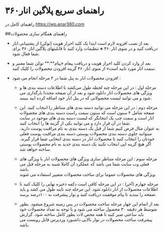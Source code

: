 # راهنمای سریع پلاگین انار۳۶۰

راهنمای کامل در
https://wp.anar360.com

##راهنمای همگام سازی محصولات


- بعد از نصب افزونه لازم است ابتدا یک کلید احراز هویت (توکن) از پشتیبانی انار دریافت کنید و در منوی انار۳۶۰ **»**  تنظیمات وارد کنید تا قابلیتهای پلاگین انار۳۶۰ برای شما فعال شود.

- بعد از وارد کردن کلید احراز هویت و دریافت پیغام «پیام**:** توکن شما معتبر و سمت انار مورد تایید است» از منوی انار۳۶۰ گزینه افزودن محصولات را کلیک کنید.

- افزودن محصولات انار به پنل شما در ۴ مرحله انجام می شود :

  - مرحله اول : در این مرحله چند لحظه طول می‌کشد تا اطلاعات دسته بندی ها و ویژگی های محصولات انار دانلود شود و بعد از آن صفحه مجددا بارگذاری می شود و می توانید لیست محصولاتی که در پنل انار خود اضافه کرده ایید ببینید.

  - مرحله دوم : در این مرحله می توانید دسته بندی های متناظر را انتخاب کنید. این صفحه شامل ۲ ستون است که ستون سمت راست دسته بندی های محصولات انار است و سمت چپ یک انتخابگر که لیست دسته بندی های موجود در سایت شما در آن قرار دارد و می توانید یکی از گزینه ها را انتخاب کنید.  
    به عنوان مثال فرض کنیم شما از قبل یک دسته بندی به نام مراقبت پوست دارید. میتوانید جلوی دسته بندی محصولات پوستی دسته بندی مراقبت پوست فعلی خودتان را انتخاب کنید تا محصولات انار در دسته بندی انتخابی شما قرار گیرند. اگر هیچ گزینه ایی انتخاب نکنید یک دسته بندی جدید به نام محصولات پوستی ساخته خواهد شد.

  - مرحله سوم : این مرحله متناظر سازی ویژگی های محصولات انار با ویژگی های فعلی وب سایت شما می باشد که عملکرد آن کاملا شبیه به مرحله قبل می باشد.  
    ویژگی های محصولات عموما برای ساخت محصولات متغییر استفاده می شوند.

  - مرحله چهارم (آخر) : در این مرحله کافی است دکمه ذخیره نهایی را کلیک کنید تا اطلاعات محصولات از انار دانلود شود. این مرحله چند ثاینه طول می کشد و باید صفحه را نبندید تا پیام موفقیت دریافت کنید و نوار پیشرفت به ۱۰۰درصد برسد.

  - بعد از اتمام این چهار مرحله ساخت محصولات در پس زمینه شروع میشود. بطور متوسط هر دقیقه ۳۰ محصول ساخته می شود و با توجه به تعداد محصولات خود باید ساعتی صبر کنید تا همه محص.لات بطور کامل ساخته شود. گزارش پیشرفت ساخت محصولات در نوار بالایی داشبورد وردپرس قابل رویست می باشد.
